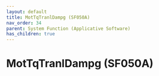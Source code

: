 ```yaml
---
layout: default
title: MotTqTranlDampg (SF050A)
nav_order: 34
parent: System Function (Applicative Software)
has_children: true
---
```

# MotTqTranlDampg (SF050A)
